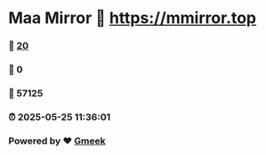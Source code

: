 # Maa Mirror :link: https://mmirror.top 
### :page_facing_up: [20](https://mmirror.top/tag.html) 
### :speech_balloon: 0 
### :hibiscus: 57125 
### :alarm_clock: 2025-05-25 11:36:01 
### Powered by :heart: [Gmeek](https://github.com/Meekdai/Gmeek)
